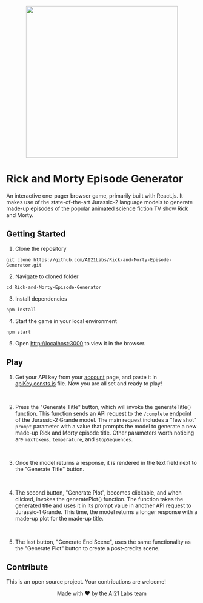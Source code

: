 <p align="center">
<img src="https://user-images.githubusercontent.com/118735447/212035080-e4f736c7-94a7-4381-a3c6-ce18cdb7e761.png" width="400">
</p>

# Rick and Morty Episode Generator

An interactive one-pager browser game, primarily built with React.js. It makes use of the state-of-the-art Jurassic-2 language models to generate made-up episodes of the popular animated science fiction TV show Rick and Morty.

## Getting Started
1. Clone the repository 

`git clone https://github.com/AI21Labs/Rick-and-Morty-Episode-Generator.git`

2. Navigate to cloned folder

`cd Rick-and-Morty-Episode-Generator`

3. Install dependencies

`npm install`

4. Start the game in your local environment

`npm start`

5. Open [http://localhost:3000](http://localhost:3000) to view it in the browser.

## Play

1. Get your API key from your [account](https://studio.ai21.com/account/account) page, and paste it in [apiKey.consts.js](src/api/constants/apiKey.consts.js) file. Now you are all set and ready to play!
<br />

2. Press the "Generate Title" button, which will invoke the generateTitle() function. This function sends an API request to the `/complete` endpoint of the Jurassic-2 Grande model. The main request includes a "few shot" `prompt` parameter with a value that prompts the model to generate a new made-up Rick and Morty episode title. Other parameters worth noticing are `maxTokens`, `temperature`, and `stopSequences`.
<br />

3. Once the model returns a response, it is rendered in the text field next to the "Generate Title" button.
<br />

4. The second button, "Generate Plot", becomes clickable, and when clicked, invokes the generatePlot() function. The function takes the generated title and uses it in its prompt value in another API request to Jurassic-1 Grande. This time, the model returns a longer response with a made-up plot for the made-up title.
<br />

5. The last button, "Generate End Scene", uses the same functionality as the "Generate Plot" button to create a post-credits scene.

## Contribute

This is an open source project. 
Your contributions are welcome!

<p align="center">
Made with ❤️ by the AI21 Labs team
</p>
